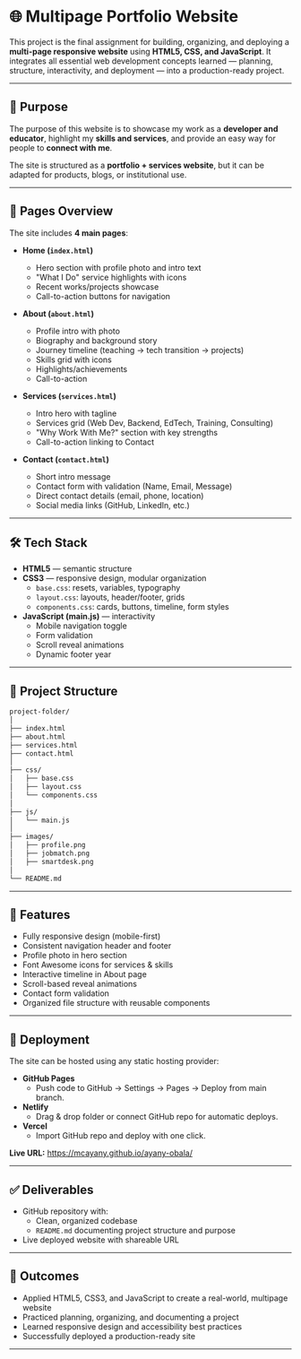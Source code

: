 # 🌐 Multipage Portfolio Website

This project is the final assignment for building, organizing, and deploying a **multi-page responsive website** using **HTML5, CSS, and JavaScript**. It integrates all essential web development concepts learned — planning, structure, interactivity, and deployment — into a production-ready project.

---

## 📌 Purpose

The purpose of this website is to showcase my work as a **developer and educator**, highlight my **skills and services**, and provide an easy way for people to **connect with me**.  

The site is structured as a **portfolio + services website**, but it can be adapted for products, blogs, or institutional use.

---

## 📄 Pages Overview

The site includes **4 main pages**:

- **Home (`index.html`)**
  - Hero section with profile photo and intro text
  - "What I Do" service highlights with icons
  - Recent works/projects showcase
  - Call-to-action buttons for navigation

- **About (`about.html`)**
  - Profile intro with photo
  - Biography and background story
  - Journey timeline (teaching → tech transition → projects)
  - Skills grid with icons
  - Highlights/achievements
  - Call-to-action 

- **Services (`services.html`)**
  - Intro hero with tagline
  - Services grid (Web Dev, Backend, EdTech, Training, Consulting)
  - "Why Work With Me?" section with key strengths
  - Call-to-action linking to Contact

- **Contact (`contact.html`)**
  - Short intro message
  - Contact form with validation (Name, Email, Message)
  - Direct contact details (email, phone, location)
  - Social media links (GitHub, LinkedIn, etc.)

---

## 🛠️ Tech Stack

- **HTML5** — semantic structure
- **CSS3** — responsive design, modular organization  
  - `base.css`: resets, variables, typography  
  - `layout.css`: layouts, header/footer, grids  
  - `components.css`: cards, buttons, timeline, form styles  
- **JavaScript (main.js)** — interactivity
  - Mobile navigation toggle
  - Form validation
  - Scroll reveal animations
  - Dynamic footer year

---

## 📂 Project Structure

```bash
project-folder/
│
├── index.html
├── about.html
├── services.html
├── contact.html
│
├── css/
│   ├── base.css
│   ├── layout.css
│   └── components.css
│
├── js/
│   └── main.js
│
├── images/
│   ├── profile.png
│   ├── jobmatch.png
│   ├── smartdesk.png
│
└── README.md
```

---

## 📱 Features

- Fully responsive design (mobile-first)
- Consistent navigation header and footer
- Profile photo in hero section
- Font Awesome icons for services & skills
- Interactive timeline in About page
- Scroll-based reveal animations
- Contact form validation
- Organized file structure with reusable components

---

## 🚀 Deployment

The site can be hosted using any static hosting provider:

- **GitHub Pages**
  - Push code to GitHub → Settings → Pages → Deploy from main branch.
- **Netlify**
  - Drag & drop folder or connect GitHub repo for automatic deploys.
- **Vercel**
  - Import GitHub repo and deploy with one click.

**Live URL:** https://mcayany.github.io/ayany-obala/

---

## ✅ Deliverables

- GitHub repository with:
  - Clean, organized codebase
  - `README.md` documenting project structure and purpose
- Live deployed website with shareable URL
---

## 🎯 Outcomes

- Applied HTML5, CSS3, and JavaScript to create a real-world, multipage website
- Practiced planning, organizing, and documenting a project
- Learned responsive design and accessibility best practices
- Successfully deployed a production-ready site

---



